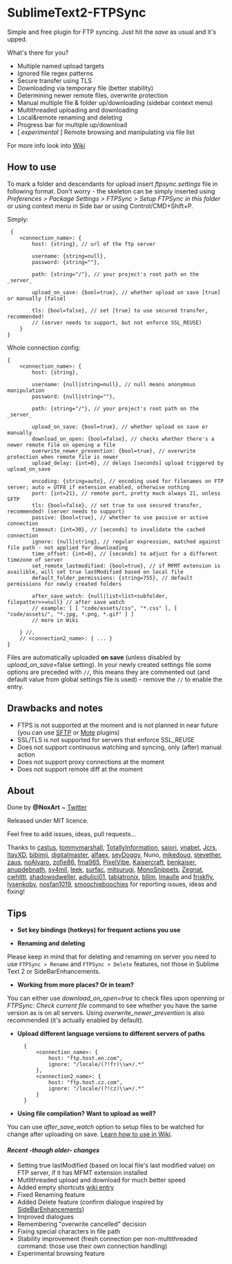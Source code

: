 SublimeText2-FTPSync
====================

Simple and free plugin for FTP syncing. Just hit the _save_ as usual and it's upped.

What's there for you?
* Multiple named upload targets
* Ignored file regex patterns
* Secure transfer using TLS
* Downloading via temporary file (better stability)
* Determining newer remote files, overwrite protection
* Manual multiple file & folder up/downloading (sidebar context menu)
* Multithreaded uploading and downloading
* Local&remote renaming and deleting
* Progress bar for multiple up/download
* [ *experimental* ] Remote browsing and manipulating via file list


For more info look into [Wiki](https://github.com/NoxArt/SublimeText2-FTPSync/wiki/_pages)


How to use
----------

To mark a folder and descendants for upload insert *ftpsync.settings* file in following format. Don't worry - the skeleton can be simply inserted using *Preferences > Package Settings > FTPSync > Setup FTPSync in this folder* or using context menu in Side bar or using Control/CMD+Shift+P.

Simply:

     {
        <connection_name>: {
            host: {string}, // url of the ftp server

            username: {string=null},
            password: {string=""},

            path: {string="/"}, // your project's root path on the _server_

            upload_on_save: {bool=true}, // whether upload on save [true] or manually [false]

            tls: {bool=false}, // set [true] to use secured transfer, recommended!
            // (server needs to support, but not enforce SSL_REUSE)
        }
    }


Whole connection config:

    {
        <connection_name>: {
            host: {string},

            username: {null|string=null}, // null means anonymous manipulation
            password: {null|string=""},

            path: {string="/"}, // your project's root path on the _server_

            upload_on_save: {bool=true}, // whether upload on save or manually
            download_on_open: {bool=false}, // checks whether there's a newer remote file on opening a file
            overwrite_newer_prevention: {bool=true}, // overwrite protection when remote file is newer
            upload_delay: {int=0}, // delays [seconds] upload triggered by upload_on_save

            encoding: {string=auto}, // encoding used for filenames on FTP server; auto = UTF8 if extension enabled, otherwise nothing
            port: {int=21}, // remote port, pretty much always 21, unless SFTP
            tls: {bool=false}, // set true to use secured transfer, recommended! (server needs to support)
            passive: {bool=true}, // whether to use passive or active connection
            timeout: {int=30}, // [seconds] to invalidate the cached connection
            ignore: {null|string}, // regular expression, matched against file path - not applied for downloading
            time_offset: {int=0}, // [seconds] to adjust for a different timezone of server
            set_remote_lastmodified: {bool=true}, // if MFMT extension is availible, will set true lastModified based on local file
            default_folder_permissions: {string=755}, // default permissions for newly created folders

            after_save_watch: {null|list<list<subfolder, filepatter>>=null} // after save watch
            // example: [ [ "code/assets/css", "*.css" ], [ "code/assets/", "*.jpg, *.png, *.gif" ] ]
            // more in Wiki

        } //,
        // <connection2_name>: { ... }
    }

Files are automatically uploaded **on save** (unless disabled by _upload\_on\_save_=false setting). In your newly created settings file some options are preceded with `//`, this means they are commented out (and default value from global settings file is used) - remove the `//` to enable the entry.


Drawbacks and notes
---------------------

* FTPS is not supported at the moment and is not planned in near future (you can use [SFTP](http://wbond.net/sublime_packages/sftp) or [Mote](https://github.com/SublimeText/Mote) plugins)
* SSL/TLS is not supported for servers that enforce SSL_REUSE
* Does not support continuous watching and syncing, only (after) manual action
* Does not support proxy connections at the moment
* Does not support remote diff at the moment


About
-----

Done by **@NoxArt** ~ [Twitter](https://twitter.com/#!/NoxArt)

Released under MIT licence.

Feel free to add issues, ideas, pull requests...

Thanks to [castus](https://github.com/castus), [tommymarshall](https://github.com/tommymarshall), [TotallyInformation](https://github.com/TotallyInformation), [saiori](https://github.com/saiori), [vnabet](https://github.com/vnabet), [Jcrs](https://github.com/Jcrs), [ItayXD](https://github.com/ItayXD), [bibimij](https://github.com/bibimij), [digitalmaster](https://github.com/digitalmaster), [alfaex](https://github.com/alfaex), [seyDoggy](https://github.com/seyDoggy), Nuno, [mikedoug](https://github.com/mikedoug), [stevether](https://github.com/stevether), [zaus](https://github.com/zaus), [noAlvaro](https://github.com/noAlvaro), [zofie86](https://github.com/zofie86), [fma965](https://github.com/fma965), [PixelVibe](https://github.com/PixelVibe), [Kaisercraft](https://github.com/Kaisercraft), [benkaiser](https://github.com/benkaiser), [anupdebnath](https://github.com/anupdebnath), [sy4mil](https://github.com/sy4mil), [leek](https://github.com/leek), [surfac](https://github.com/surfac), [mitsurugi](https://github.com/mitsurugi), [MonoSnippets](https://github.com/MonoSnippets), [Zegnat](https://github.com/Zegnat), [cwhittl](https://github.com/cwhittl), [shadowsdweller](https://github.com/shadowsdweller), [adiulici01](https://github.com/adiulici01), [tablatronix](https://github.com/tablatronix), [bllim](https://github.com/bllim), [Imaulle](https://github.com/Imaulle) and [friskfly](https://github.com/friskfly), [lysenkobv](https://github.com/lysenkobv), [nosfan1019](https://github.com/nosfan1019), [smoochieboochies](https://github.com/smoochieboochies) for reporting issues, ideas and fixing!


Tips
----

* **Set key bindings (hotkeys) for frequent actions you use**

* **Renaming and deleting**

Please keep in mind that for deleting and renaming on server you need to use `FTPSync > Rename` and `FTPSync > Delete` features, not those in Sublime Text 2 or SideBarEnhancements.

* **Working from more places? Or in team?**

You can either use *download_on_open=true* to check files upon openning or *FTPSync: Check current file* command to see whether you have the same version as is on all servers. Using *overwrite_newer_prevention* is also recommended (it's actually enabled by default).

* **Upload different language versions to different servers of paths**

        {
            <connection_name>: {
                host: "ftp.host.en.com",
                ignore: "/locale/(?!fr)\\w+/.*"
            },
            <connection2_name>: {
                host: "ftp.host.cz.com",
                ignore: "/locale/(?!cz)\\w+/.*"
            }
        }

* **Using file compilation? Want to upload as well?**

You can use *after_save_watch* option to setup files to be watched for change after uploading on save. [Learn how to use in Wiki](https://github.com/NoxArt/SublimeText2-FTPSync/wiki/Why-and-how-to-use-afterwatch).





#### *Recent -though older- changes*

* Setting true lastModified (based on local file's last modified value) on FTP server, if it has MFMT extension installed
* Mutlithreaded upload and download for much better speed
* Added empty shortcuts [wiki entry](https://github.com/NoxArt/SublimeText2-FTPSync/wiki/Key-bindings)
* Fixed Renaming feature
* Added Delete feature (confirm dialogue inspired by [SideBarEnhancements](https://github.com/titoBouzout/SideBarEnhancements))
* Improved dialogues
* Remembering "overwrite cancelled" decision
* Fixing special characters in file path
* Stability improvement (fresh connection per non-multithreaded command: those use their own connection handling)
* Experimental browsing feature
